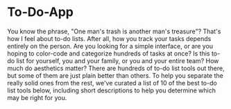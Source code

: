 # To-Do-App
You know the phrase, "One man's trash is another man's treasure"? That's how I feel about to-do lists.  After all, how you track your tasks depends entirely on the person. Are you looking for a simple interface, or are you hoping to color-code and categorize hundreds of tasks at once? Is this to-do list for yourself, you and your family, or you and your entire team? How much do aesthetics matter? There are hundreds of to-do list tools out there, but some of them are just plain better than others. To help you separate the really solid ones from the rest, we've curated a list of 10 of the best to-do list tools below, including short descriptions to help you determine which may be right for you.
